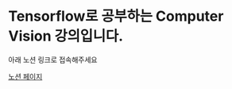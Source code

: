 # Tensorflow로 공부하는 Computer Vision 강의입니다.

아래 노션 링크로 접속해주세요

[노션 페이지](https://observant-fang-c48.notion.site/Tensorflow-Computer-Vision-93a7796760ee4734aae0be5a9263fd29?pvs=4)

